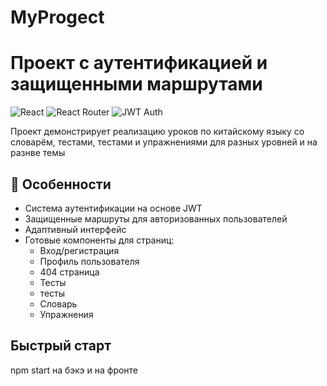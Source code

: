 # MyProgect
# Проект с аутентификацией и защищенными маршрутами

![React](https://img.shields.io/badge/React-18.2-blue)
![React Router](https://img.shields.io/badge/React_Router-6.8-orange)
![JWT Auth](https://img.shields.io/badge/JWT_Auth-Implemented-green)

Проект демонстрирует реализацию уроков по китайскому языку со словарём, тестами, тестами и упражнениями для разных уровней и на разнве темы

## 📌 Особенности

- Система аутентификации на основе JWT
- Защищенные маршруты для авторизованных пользователей
- Адаптивный интерфейс
- Готовые компоненты для страниц:
  - Вход/регистрация
  - Профиль пользователя
  - 404 страница
  - Тесты
  - тесты
  - Словарь
  - Упражнения

## Быстрый старт

npm start на бэкэ и на фронте 
 
